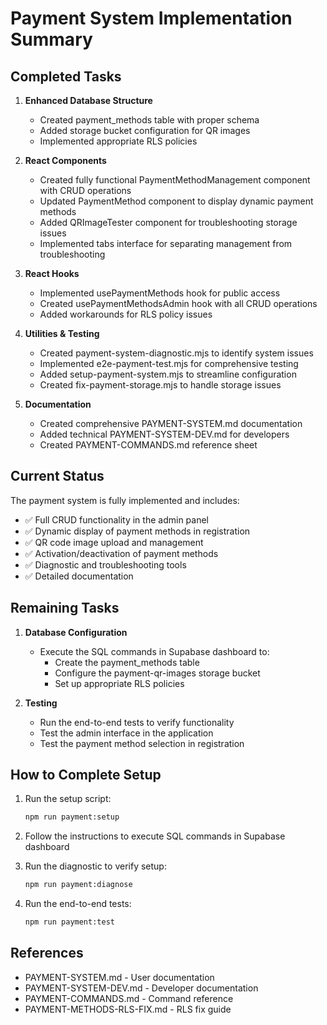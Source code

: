 # Payment System Implementation Summary

## Completed Tasks

1. **Enhanced Database Structure**
   - Created payment_methods table with proper schema
   - Added storage bucket configuration for QR images
   - Implemented appropriate RLS policies

2. **React Components**
   - Created fully functional PaymentMethodManagement component with CRUD operations
   - Updated PaymentMethod component to display dynamic payment methods
   - Added QRImageTester component for troubleshooting storage issues
   - Implemented tabs interface for separating management from troubleshooting

3. **React Hooks**
   - Implemented usePaymentMethods hook for public access
   - Created usePaymentMethodsAdmin hook with all CRUD operations
   - Added workarounds for RLS policy issues

4. **Utilities & Testing**
   - Created payment-system-diagnostic.mjs to identify system issues
   - Implemented e2e-payment-test.mjs for comprehensive testing
   - Added setup-payment-system.mjs to streamline configuration
   - Created fix-payment-storage.mjs to handle storage issues

5. **Documentation**
   - Created comprehensive PAYMENT-SYSTEM.md documentation
   - Added technical PAYMENT-SYSTEM-DEV.md for developers
   - Created PAYMENT-COMMANDS.md reference sheet

## Current Status

The payment system is fully implemented and includes:

- ✅ Full CRUD functionality in the admin panel
- ✅ Dynamic display of payment methods in registration
- ✅ QR code image upload and management
- ✅ Activation/deactivation of payment methods
- ✅ Diagnostic and troubleshooting tools
- ✅ Detailed documentation

## Remaining Tasks

1. **Database Configuration**
   - Execute the SQL commands in Supabase dashboard to:
     - Create the payment_methods table
     - Configure the payment-qr-images storage bucket
     - Set up appropriate RLS policies

2. **Testing**
   - Run the end-to-end tests to verify functionality
   - Test the admin interface in the application
   - Test the payment method selection in registration

## How to Complete Setup

1. Run the setup script:
   ```bash
   npm run payment:setup
   ```

2. Follow the instructions to execute SQL commands in Supabase dashboard

3. Run the diagnostic to verify setup:
   ```bash
   npm run payment:diagnose
   ```

4. Run the end-to-end tests:
   ```bash
   npm run payment:test
   ```

## References

- PAYMENT-SYSTEM.md - User documentation
- PAYMENT-SYSTEM-DEV.md - Developer documentation
- PAYMENT-COMMANDS.md - Command reference
- PAYMENT-METHODS-RLS-FIX.md - RLS fix guide
